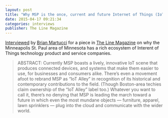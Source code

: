 ```yaml
---
layout: post
title: "Why MSP is the once, current and future Internet of Things (IoT) alley"
date: 2015-04-17 09:21:34
categories: interviews
publisher: The Line Magazine
---
```


[Interviewed][ln1] by [Brian Martucci][ln2] for a piece in [The Line Magazine][ln3] on why the Minneapolis St. Paul area of Minnesota has a rich ecosystem of Interent of Things technology product and service companies.

> ABSTRACT: Currently MSP boasts a lively, innovative IoT scene that produces connected devices, and systems that make them easier to use, for businesses and consumers alike. There’s even a movement afoot to rebrand MSP as “IoT Alley” in recognition of its historical and contemporary contributions to the field. (Though Boston-area techies claim ownership of the “IoT Alley” label too.) Whatever you want to call it, there’s no denying that MSP is leading the march toward a future in which even the most mundane objects — furniture, apparel, lawn sprinklers — plug into the cloud and communicate with the wider world.

[ln1]: https://www.minnpost.com/line/2015/04/why-msp-once-current-and-future-internet-things-iot-alley
[ln2]: https://twitter.com/Brian_Martucci
[ln3]: http://www.thelinemedia.com/

